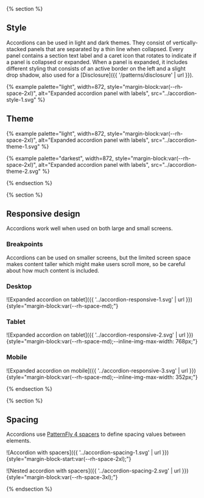 {% section %}
## Style

Accordions can be used in light and dark themes. They consist of 
vertically-stacked panels that are separated by a thin line when collapsed. 
Every panel contains a section text label and a caret icon that rotates to 
indicate if a panel is collapsed or expanded. When a panel is expanded, it 
includes different styling that consists of an active border on the left and a 
slight drop shadow, also used for a [Disclosure]({{ '/patterns/disclosure' | url 
}}).

{% example palette="light",
           width=872,
           style="margin-block:var(--rh-space-2xl)",
           alt="Expanded accordion panel with labels",
           src="../accordion-style-1.svg" %}

## Theme

{% example palette="light",
           width=872,
           style="margin-block:var(--rh-space-2xl)",
           alt="Expanded accordion panel with labels",
           src="../accordion-theme-1.svg" %}

{% example palette="darkest",
           width=872,
           style="margin-block:var(--rh-space-2xl)",
           alt="Expanded accordion panel with labels",
           src="../accordion-theme-2.svg" %}

{% endsection %}

{% section %}
## Responsive design

Accordions work well when used on both large and small screens.

### Breakpoints

Accordions can be used on smaller screens, but the limited screen space makes 
content taller which might make users scroll more, so be careful about how much 
content is included.

### Desktop

![Expanded accordion on tablet]({{ '../accordion-responsive-1.svg' | url }}) {style="margin-block:var(--rh-space-md);"}

### Tablet

![Expanded accordion on tablet]({{ '../accordion-responsive-2.svg' | url }}) {style="margin-block:var(--rh-space-md);--inline-img-max-width: 768px;"}

### Mobile

![Expanded accordion on mobile]({{ '../accordion-responsive-3.svg' | url }}) {style="margin-block:var(--rh-space-md);--inline-img-max-width: 352px;"}

{% endsection %}

{% section %}
## Spacing

Accordions use [PatternFly 4 spacers][spacers] to define spacing values between 
elements.

![Accordion with spacers]({{ '../accordion-spacing-1.svg' | url }}) {style="margin-block-start:var(--rh-space-2xl);"}

![Nested accordion with spacers]({{ '../accordion-spacing-2.svg' | url }}) {style="margin-block:var(--rh-space-3xl);"}

[spacers]: https://www.patternfly.org/v4/guidelines/spacers
{% endsection %}

